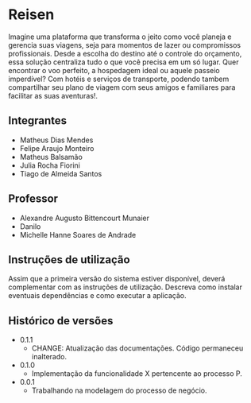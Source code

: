 # Reisen

Imagine uma plataforma que transforma o jeito como você planeja e gerencia suas viagens, seja para momentos de lazer ou compromissos profissionais. Desde a escolha do destino até o controle do orçamento, essa solução centraliza tudo o que você precisa em um só lugar. Quer encontrar o voo perfeito, a hospedagem ideal ou aquele passeio imperdível? Com hotéis e serviços de transporte, podendo tambem compartilhar seu plano de viagem com seus amigos e familiares para facilitar as suas aventuras!.

## Integrantes

* Matheus Dias Mendes 
* Felipe Araujo Monteiro 
* Matheus Balsamão
* Julia Rocha Fiorini
* Tiago de Almeida Santos 

## Professor

* Alexandre Augusto Bittencourt Munaier
* Danilo
* Michelle Hanne Soares de Andrade

## Instruções de utilização

Assim que a primeira versão do sistema estiver disponível, deverá complementar com as instruções de utilização. Descreva como instalar eventuais dependências e como executar a aplicação.

## Histórico de versões

* 0.1.1
    * CHANGE: Atualização das documentações. Código permaneceu inalterado.
* 0.1.0
    * Implementação da funcionalidade X pertencente ao processo P.
* 0.0.1
    * Trabalhando na modelagem do processo de negócio.

